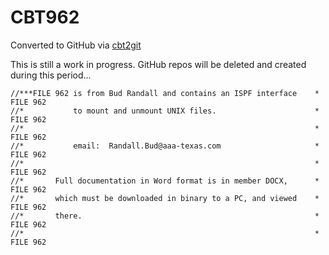# CBT962
Converted to GitHub via [cbt2git](https://github.com/wizardofzos/cbt2git)

This is still a work in progress. GitHub repos will be deleted and created during this period...

```
//***FILE 962 is from Bud Randall and contains an ISPF interface    *   FILE 962
//*           to mount and unmount UNIX files.                      *   FILE 962
//*                                                                 *   FILE 962
//*           email:  Randall.Bud@aaa-texas.com                     *   FILE 962
//*                                                                 *   FILE 962
//*       Full documentation in Word format is in member DOCX,      *   FILE 962
//*       which must be downloaded in binary to a PC, and viewed    *   FILE 962
//*       there.                                                    *   FILE 962
//*                                                                 *   FILE 962
```
